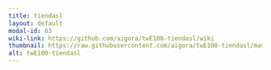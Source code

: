 ```yaml
---
title: tiendasl
layout: default
modal-id: 63
wiki-link: https://github.com/aigora/twE100-tiendasl/wiki
thumbnail: https://raw.githubusercontent.com/aigora/twE100-tiendasl/master/logo.png
alt: twE100-tiendasl
---
```

